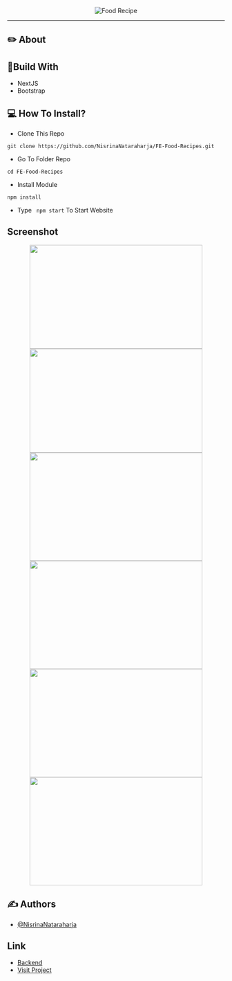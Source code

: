<p align="center">
  <img src=""   alt="Food Recipe" border="0" />
</p>

---

## ✏️ About



## 🔖Build With

- NextJS
- Bootstrap

## 💻 How To Install?

- Clone This Repo

```
git clone https://github.com/NisrinaNataraharja/FE-Food-Recipes.git
```

- Go To Folder Repo

```
cd FE-Food-Recipes
```

- Install Module

```
npm install
```

- Type ` npm start` To Start Website

## Screenshot

<p align="center">
  <span>
    <img width="400" height="240" src="">   
    <img width="400" height="240" src="">   
    <img width="400" height="250" src=""> 
    <img width="400" height="250" src="">
    <img width="400" height="250" src="">
    <img width="400" height="250" src="">
   
  </span>
</p>

## ✍️ Authors

- [@NisrinaNataraharja](https://github.com/NisrinaNataraharja)

## Link

- [Backend](https://github.com/)
- [Visit Project]()
